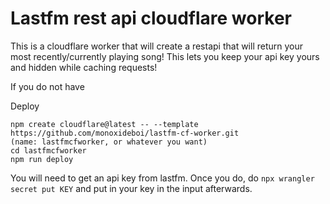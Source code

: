 # Lastfm rest api cloudflare worker

This is a cloudflare worker that will create a restapi that will return your most recently/currently playing song! This lets you keep your api key yours and hidden while caching requests!

If you do not have 

Deploy
```
npm create cloudflare@latest -- --template https://github.com/monoxideboi/lastfm-cf-worker.git
(name: lastfmcfworker, or whatever you want)
cd lastfmcfworker
npm run deploy
```

You will need to get an api key from lastfm. Once you do, do
`npx wrangler secret put KEY`
and put in your key in the input afterwards.
